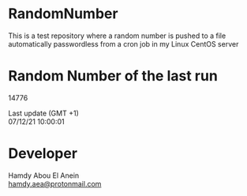 # RandomNumber    
This is a test repository where a random number is pushed to a file automatically passwordless from a cron job in my Linux CentOS server    
# Random Number of the last run   
14776
      
Last update (GMT +1)    
07/12/21 10:00:01
# Developer    
Hamdy Abou El Anein   
hamdy.aea@protonmail.com
